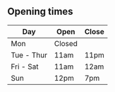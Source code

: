 ## Opening times

| Day | Open | Close |
|---|---|---|
| Mon | Closed |
| Tue - Thur | 11am | 11pm |
| Fri - Sat | 11am | 12am |
| Sun | 12pm | 7pm |